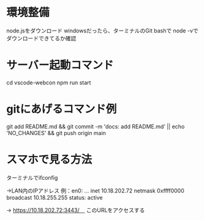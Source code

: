 # 環境整備
node.jsをダウンロード
windowsだったら、ターミナルのGit bashで
node -vでダウンロードできてるか確認

# サーバー起動コマンド
cd vscode-webcon
npm run start

# gitにあげるコマンド例
git add README.md && git commit -m 'docs: add README.md' || echo 'NO_CHANGES' && git push origin main

# スマホで見る方法
ターミナルでifconfig

->LAN内のIPアドレス
例：en0: ... 
   inet 10.18.202.72 netmask 0xffff0000 broadcast 10.18.255.255
   status: active

-> https://10.18.202.72:3443/　
このURLをアクセスする
